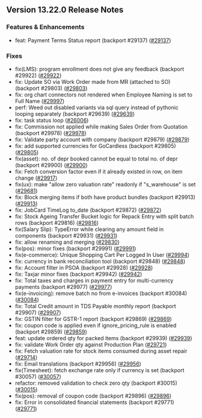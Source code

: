## Version 13.22.0 Release Notes

### Features & Enhancements

- feat: Payment Terms Status report (backport #29137) ([#29137](https://github.com/finergyrs/capkpi/pull/29137))

### Fixes

- fix(LMS): program enrollment does not give any feedback (backport #29922) ([#29922](https://github.com/finergyrs/capkpi/pull/29922))
- fix: Update SO via Work Order made from MR (attached to SO) (backport #29803) ([#29803](https://github.com/finergyrs/capkpi/pull/29803))
- fix: org chart connectors not rendered when Employee Naming is set to Full Name ([#29997](https://github.com/finergyrs/capkpi/pull/29997))
- perf: Weed out disabled variants via sql query instead of pythonic looping separately (backport #29639) ([#29639](https://github.com/finergyrs/capkpi/pull/29639))
- fix: task status loop ([#26006](https://github.com/finergyrs/capkpi/pull/26006))
- fix: Commission not applied while making Sales Order from Quotation (backport #29978) ([#29978](https://github.com/finergyrs/capkpi/pull/29978))
- fix: Validate party account with company (backport #29879) ([#29879](https://github.com/finergyrs/capkpi/pull/29879))
- fix: add supported currencies for GoCardless (backport #29805) ([#29805](https://github.com/finergyrs/capkpi/pull/29805))
- fix(asset): no. of depr booked cannot be equal to total no. of depr (backport #29900) ([#29900](https://github.com/finergyrs/capkpi/pull/29900))
- fix: Fetch conversion factor even if it already existed in row, on item change ([#29917](https://github.com/finergyrs/capkpi/pull/29917))
- fix(ux): make "allow zero valuation rate" readonly if "s_warehouse" is set ([#29681](https://github.com/finergyrs/capkpi/pull/29681))
- fix: Block merging items if both have product bundles (backport #29913) ([#29913](https://github.com/finergyrs/capkpi/pull/29913))
- fix: JobCard TimeLog to_date (backport #29872) ([#29872](https://github.com/finergyrs/capkpi/pull/29872))
- fix: Stock Ageing Transfer Bucket logic for Repack Entry with split batch rows (backport #29816) ([#29816](https://github.com/finergyrs/capkpi/pull/29816))
- fix(Salary Slip): TypeError while clearing any amount field in components (backport #29931) ([#29931](https://github.com/finergyrs/capkpi/pull/29931))
- fix: allow renaming and merging ([#29830](https://github.com/finergyrs/capkpi/pull/29830))
- fix(pos): minor fixes (backport #29991) ([#29991](https://github.com/finergyrs/capkpi/pull/29991))
- fix(e-commerce): Unique Shopping Cart Per Logged In User ([#29994](https://github.com/finergyrs/capkpi/pull/29994))
- fix: currency in bank reconciliation tool (backport #29848) ([#29848](https://github.com/finergyrs/capkpi/pull/29848))
- fix: Account filter in PSOA (backport #29928) ([#29928](https://github.com/finergyrs/capkpi/pull/29928))
- fix: Taxjar minor fixes (backport #29942) ([#29942](https://github.com/finergyrs/capkpi/pull/29942))
- fix: Total taxes and charges in payment entry for multi-currency payments (backport #29977) ([#29977](https://github.com/finergyrs/capkpi/pull/29977))
- fix(e-invoicing): remove batch no from e-invoices (backport #30084) ([#30084](https://github.com/finergyrs/capkpi/pull/30084))
- fix: Total Credit amount in TDS Payable monthly report (backport #29907) ([#29907](https://github.com/finergyrs/capkpi/pull/29907))
- fix: GSTIN filter for GSTR-1 report (backport #29869) ([#29869](https://github.com/finergyrs/capkpi/pull/29869))
- fix: coupon code is applied even if ignore_pricing_rule is enabled (backport #29859) ([#29859](https://github.com/finergyrs/capkpi/pull/29859))
- feat: update ordered qty for packed items (backport #29939) ([#29939](https://github.com/finergyrs/capkpi/pull/29939))
- fix: validate Work Order qty against Production Plan ([#29721](https://github.com/finergyrs/capkpi/pull/29721))
- fix: Fetch valuation rate for stock items consumed during asset repair ([#29714](https://github.com/finergyrs/capkpi/pull/29714))
- fix: Email translations (backport #29956) ([#29956](https://github.com/finergyrs/capkpi/pull/29956))
- fix(Timesheet): fetch exchange rate only if currency is set (backport #30057) ([#30057](https://github.com/finergyrs/capkpi/pull/30057))
- refactor: removed validation to check zero qty (backport #30015) ([#30015](https://github.com/finergyrs/capkpi/pull/30015))
- fix(pos): removal of coupon code (backport #29896) ([#29896](https://github.com/finergyrs/capkpi/pull/29896))
- fix: Error in consolidated financial statements (backport #29771) ([#29771](https://github.com/finergyrs/capkpi/pull/29771))
